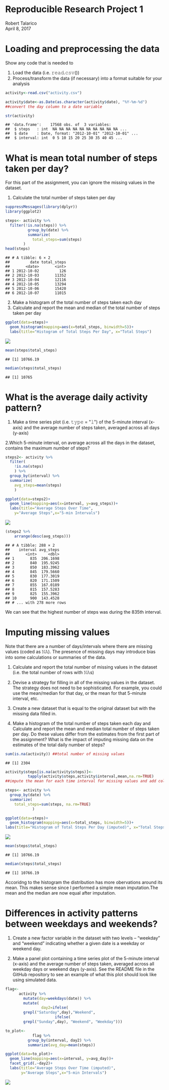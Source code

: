 # Reproducible Research Project 1
Robert Talarico  
April 8, 2017  

Loading and preprocessing the data
==================================
Show any code that is needed to

1. Load the data (i.e. 𝚛𝚎𝚊𝚍.𝚌𝚜𝚟())
2. Process/transform the data (if necessary) into a format suitable for your analysis

```r
activity<-read.csv("activity.csv")

activity$date<-as.Date(as.character(activity$date), "%Y-%m-%d")
##convert the day column to a date variable

str(activity)
```

```
## 'data.frame':	17568 obs. of  3 variables:
##  $ steps   : int  NA NA NA NA NA NA NA NA NA NA ...
##  $ date    : Date, format: "2012-10-01" "2012-10-01" ...
##  $ interval: int  0 5 10 15 20 25 30 35 40 45 ...
```

What is mean total number of steps taken per day?
=================================================

For this part of the assignment, you can ignore the missing values in the dataset.

1. Calculate the total number of steps taken per day


```r
suppressMessages(library(dplyr))
library(ggplot2)
```


```r
steps<- activity %>%
  filter(!is.na(steps)) %>%
          group_by(date) %>%
          summarize(
            total_steps=sum(steps)
        ) 
head(steps)
```

```
## # A tibble: 6 × 2
##         date total_steps
##       <date>       <int>
## 1 2012-10-02         126
## 2 2012-10-03       11352
## 3 2012-10-04       12116
## 4 2012-10-05       13294
## 5 2012-10-06       15420
## 6 2012-10-07       11015
```

2. Make a histogram of the total number of steps taken each day
3. Calculate and report the mean and median of the total number of steps taken per day


```r
ggplot(data=steps)+
  geom_histogram(mapping=aes(x=total_steps, binwidth=5))+
  labs(title="Histogram of Total Steps Per Day", x="Total Steps")
```

![](PA1_Template_files/figure-html/unnamed-chunk-4-1.png)<!-- -->

```r
mean(steps$total_steps)
```

```
## [1] 10766.19
```

```r
median(steps$total_steps)
```

```
## [1] 10765
```

 What is the average daily activity pattern?
============================================
 
 1. Make a time series plot (i.e. 𝚝𝚢𝚙𝚎 = "𝚕") of the 5-minute interval (x-axis) and the average number of steps taken, averaged across all days (y-axis)
 
 2.Which 5-minute interval, on average across all the days in the dataset, contains the maximum number of steps?


```r
steps2<- activity %>%
  filter(
    !is.na(steps)
    ) %>%
  group_by(interval) %>%
  summarize(
    avg_steps=mean(steps)
    ) 

ggplot(data=steps2)+
  geom_line(mapping=aes(x=interval, y=avg_steps))+
  labs(title="Average Steps Over Time", 
    y="Average Steps",x="5-min Intervals")
```

![](PA1_Template_files/figure-html/unnamed-chunk-5-1.png)<!-- -->

```r
(steps2 %>%
    arrange(desc(avg_steps)))
```

```
## # A tibble: 288 × 2
##    interval avg_steps
##       <int>     <dbl>
## 1       835  206.1698
## 2       840  195.9245
## 3       850  183.3962
## 4       845  179.5660
## 5       830  177.3019
## 6       820  171.1509
## 7       855  167.0189
## 8       815  157.5283
## 9       825  155.3962
## 10      900  143.4528
## # ... with 278 more rows
```

We can see that the highest number of steps was during the 835th interval.

Imputing missing values
=======================

Note that there are a number of days/intervals where there are missing values (coded as 𝙽𝙰). The presence of missing days may introduce bias into some calculations or summaries of the data.

1. Calculate and report the total number of missing values in the dataset (i.e. the total number of rows with 𝙽𝙰s)

2. Devise a strategy for filling in all of the missing values in the dataset. The strategy does not need to be sophisticated. For example, you could use the mean/median for that day, or the mean for that 5-minute interval, etc.

3. Create a new dataset that is equal to the original dataset but with the missing data filled in.

4. Make a histogram of the total number of steps taken each day and Calculate and report the mean and median total number of steps taken per day. Do these values differ from the estimates from the first part of the assignment? What is the impact of imputing missing data on the estimates of the total daily number of steps?


```r
sum(is.na(activity)) ##total number of missing values
```

```
## [1] 2304
```

```r
activity$steps[is.na(activity$steps)]<-
          tapply(activity$steps,activity$interval,mean,na.rm=TRUE)
##impute the mean for each time interval for missing values and add column to original dataset

steps<- activity %>%
  group_by(date) %>%
  summarize(
    total_steps=sum(steps, na.rm=TRUE)
            ) 

ggplot(data=steps)+
  geom_histogram(mapping=aes(x=total_steps, binwidth=5))+
labs(title="Histogram of Total Steps Per Day (imputed)", x="Total Steps")
```

![](PA1_Template_files/figure-html/unnamed-chunk-6-1.png)<!-- -->

```r
mean(steps$total_steps)
```

```
## [1] 10766.19
```

```r
median(steps$total_steps)
```

```
## [1] 10766.19
```

Accoridng to the histogram the distribution has more obervations around its mean. This makes sense since I performed a simple mean imputation.The mean and the median are now equal after imputation.

Differences in activity patterns between weekdays and weekends?
==============================================================

1. Create a new factor variable in the dataset with two levels – “weekday” and “weekend” indicating whether a given date is a weekday or weekend day.

2. Make a panel plot containing a time series plot of the 5-minute interval (x-axis) and the average number of steps taken, averaged across all weekday days or weekend days (y-axis). See the README file in the GitHub repository to see an example of what this plot should look like using simulated data.


```r
flag<-
      activity %>%
        mutate(day=weekdays(date)) %>%
        mutate(
                day2=ifelse(
        grepl("Saturday",day),"Weekend",
                      ifelse(
        grepl("Sunday",day), "Weekend", "Weekday")))

to_plot<-
            flag %>%
          group_by(interval, day2) %>%
          summarize(avg_day=mean(steps))

ggplot(data=to_plot)+
  geom_line(mapping=aes(x=interval, y=avg_day))+
  facet_grid(.~day2)+
  labs(title="Average Steps Over Time (imputed)", 
       y="Average Steps",x="5-min Intervals")
```

![](PA1_Template_files/figure-html/unnamed-chunk-7-1.png)<!-- -->

 
